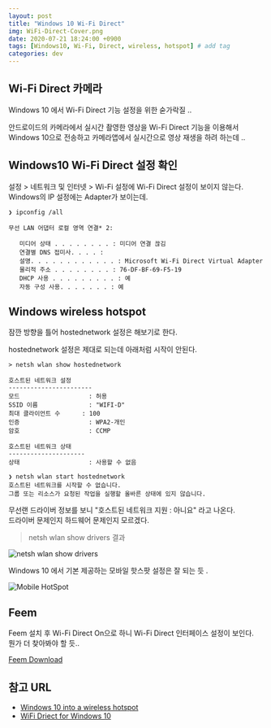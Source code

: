 ```yaml
---
layout: post
title: "Windows 10 Wi-Fi Direct"
img: WiFi-Direct-Cover.png
date: 2020-07-21 18:24:00 +0900
tags: [Windows10, Wi-Fi, Direct, wireless, hotspot] # add tag
categories: dev
---
```


## Wi-Fi Direct 카메라 

Windows 10 에서 Wi-Fi Direct 기능 설정을 위한 숟가락질 ..

안드로이드의 카메라에서 실시간 촬영한 영상을 Wi-Fi Direct 기능을 이용해서 Windows 10으로 전송하고 카메라앱에서 실시간으로 영상 재생을 하려 하는데 .. 

## Windows10 Wi-Fi Direct 설정 확인

설정 > 네트워크 및 인터넷 > Wi-Fi 설정에 Wi-Fi Direct 설정이 보이지 않는다. 
Windows의 IP 설정에는 Adapter가 보이는데. 

```
❯ ipconfig /all 

무선 LAN 어댑터 로컬 영역 연결* 2:

   미디어 상태 . . . . . . . . : 미디어 연결 끊김
   연결별 DNS 접미사. . . . :
   설명. . . . . . . . . . . . : Microsoft Wi-Fi Direct Virtual Adapter
   물리적 주소 . . . . . . . . : 76-DF-BF-69-F5-19
   DHCP 사용 . . . . . . . . . : 예
   자동 구성 사용. . . . . . . : 예
```

## Windows wireless hotspot 

잠깐 방향을 틀어 hostednetwork 설정은 해보기로 한다. 

hostednetwork 설정은 제대로 되는데 아래처럼 시작이 안된다.  

```
> netsh wlan show hostednetwork

호스트된 네트워크 설정
-----------------------
모드                   : 허용
SSID 이름              : "WIFI-D"
최대 클라이언트 수      : 100
인증                   : WPA2-개인
암호                   : CCMP

호스트된 네트워크 상태
---------------------
상태                   : 사용할 수 없음 

❯ netsh wlan start hostednetwork
호스트된 네트워크를 시작할 수 없습니다.
그룹 또는 리소스가 요청된 작업을 실행할 올바른 상태에 있지 않습니다.
```

무선랜 드라이버 정보를 보니 "호스트된 네트워크 지원 : 아니요" 라고 나온다.    
드라이버 문제인지 하드웨어 문제인지 모르겠다.  

> netsh wlan show drivers 결과 

![netsh wlan show drivers]({{site.bashurl}}/assets/img/M_hostednetwork.jpg)

Windows 10 에서 기본 제공하는 모바일 핫스팟 설정은 잘 되는 듯 . 

![Mobile HotSpot]({{site.bashurl}}/assets/img/M_W10_mobilehotspot.jpg)

## Feem 

Feem 설치 후 Wi-Fi Direct On으로 하니 Wi-Fi Direct 인터페이스 설정이 보인다.  
뭔가 더 찾아봐야 할 듯.. 

[Feem Download](https://www.feem.io/#download)

## 참고 URL
-  [Windows 10 into a wireless hotspot](https://www.windowscentral.com/how-turn-your-windows-10-pc-wireless-hotspot)
-  [WiFi Driect for Windows 10](https://www.windowsinside.com/wifi-direct-windows-10)